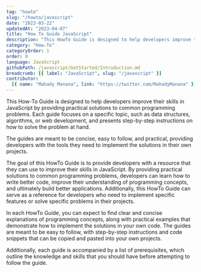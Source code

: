 ```yaml
---
tag: "howto"
slug: "/howto/javascript"
date: "2023-03-22"
updatedAt: "2023-04-07"
title: "How To Guide JavaScript"
description: "This HowTo Guide is designed to help developers improve their skills in JavaScript by providing practical solutions to common programming problems. Each guide focuses on a specific topic, such as data structures, algorithms, or web development, and presents step-by-step instructions on how to solve the problem at hand. "
category: "How-To"
categoryOrder: 1
order: 0
language: JavaScript
githubPath: /javascript/GetStarted/Introduction.md
breadcrumb: [{ label: "JavaScript", slug: "/javascript" }]
contributor:
  [{ name: "Mahady Manana", link: "https://twitter.com/MahadyManana" }]
---
```


This How-To Guide is designed to help developers improve their skills in JavaScript by providing practical solutions to common programming problems. Each guide focuses on a specific topic, such as data structures, algorithms, or web development, and presents step-by-step instructions on how to solve the problem at hand. 

The guides are meant to be concise, easy to follow, and practical, providing developers with the tools they need to implement the solutions in their own projects.

The goal of this HowTo Guide is to provide developers with a resource that they can use to improve their skills in JavaScript. By providing practical solutions to common programming problems, developers can learn how to write better code, improve their understanding of programming concepts, and ultimately build better applications. Additionally, this HowTo Guide can serve as a reference for developers who need to implement specific features or solve specific problems in their projects.

In each HowTo Guide, you can expect to find clear and concise explanations of programming concepts, along with practical examples that demonstrate how to implement the solutions in your own code. The guides are meant to be easy to follow, with step-by-step instructions and code snippets that can be copied and pasted into your own projects. 

Additionally, each guide is accompanied by a list of prerequisites, which outline the knowledge and skills that you should have before attempting to follow the guide.

